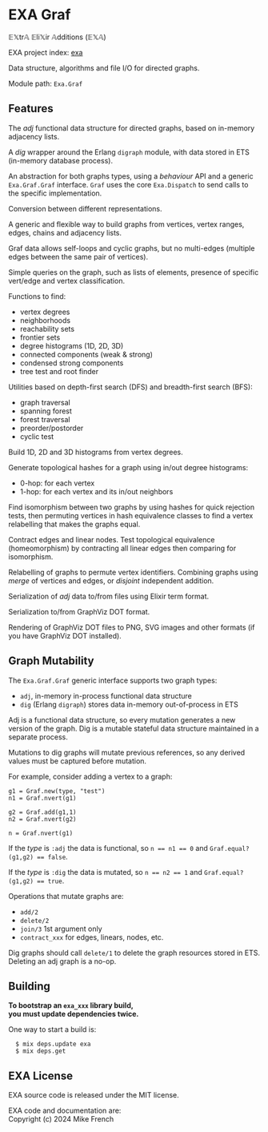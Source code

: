 # EXA Graf

𝔼𝕏tr𝔸 𝔼li𝕏ir 𝔸dditions (𝔼𝕏𝔸)

EXA project index: [exa](https://github.com/red-jade/exa)

Data structure, algorithms and file I/O for directed graphs.

Module path: `Exa.Graf`

## Features

The _adj_ functional data structure for directed graphs,
based on in-memory adjacency lists.

A _dig_ wrapper around the Erlang `digraph` module,
with data stored in ETS (in-memory database process).

An abstraction for both graphs types,
using a _behaviour_ API and a generic `Exa.Graf.Graf` interface.
`Graf` uses the core `Exa.Dispatch` to send calls
to the specific implementation.

Conversion between different representations.

A generic and flexible way to build graphs from
vertices, vertex ranges, edges, chains and adjacency lists.

Graf data allows self-loops and cyclic graphs, but no multi-edges 
(multiple edges between the same pair of vertices).

Simple queries on the graph, such as 
lists of elements, presence of specific vert/edge
and vertex classification.

Functions to find:
- vertex degrees
- neighborhoods
- reachability sets
- frontier sets
- degree histograms (1D, 2D, 3D)
- connected components (weak & strong)
- condensed strong components
- tree test and root finder

Utilities based on depth-first search (DFS)
and breadth-first search (BFS):
- graph traversal
- spanning forest 
- forest traversal
- preorder/postorder
- cyclic test

Build 1D, 2D and 3D histograms from vertex degrees.

Generate topological hashes for a graph using
in/out degree histograms:
- 0-hop: for each vertex
- 1-hop: for each vertex and its in/out neighbors

Find isomorphism between two graphs by using hashes for quick rejection tests,
then permuting vertices in hash equivalence classes 
to find a vertex relabelling that makes the graphs equal.

Contract edges and linear nodes.
Test topological equivalence (homeomorphism) 
by contracting all linear edges
then comparing for isomorphism.

Relabelling of graphs to permute vertex identifiers.
Combining graphs using _merge_ of vertices and edges,
or _disjoint_ independent addition.

Serialization of _adj_ data to/from files 
using Elixir term format.

Serialization to/from GraphViz DOT format.

Rendering of GraphViz DOT files 
to PNG, SVG images and other formats
(if you have GraphViz DOT installed).

## Graph Mutability

The `Exa.Graf.Graf` generic interface supports two graph types:
- `adj`, in-memory in-process functional data structure
- `dig` (Erlang `digraph`) stores data in-memory out-of-process in ETS

Adj is a functional data structure, so every mutation generates
a new version of the graph. Dig is a mutable stateful data structure
maintained in a separate process. 

Mutations to dig graphs will mutate previous references,
so any derived values must be captured before mutation.

For example, consider adding a vertex to a graph:

```
g1 = Graf.new(type, "test")
n1 = Graf.nvert(g1)

g2 = Graf.add(g1,1)
n2 = Graf.nvert(g2)

n = Graf.nvert(g1)
```

If the _type_ is `:adj` the data is functional,
so `n == n1 == 0` and `Graf.equal?(g1,g2) == false`.

If the _type_ is `:dig` the data is mutated, 
so `n == n2 == 1` and `Graf.equal?(g1,g2) == true`.

Operations that mutate graphs are:
  - `add/2`
  - `delete/2`
  - `join/3` 1st argument only
  - `contract_xxx` for edges, linears, nodes, etc.
  
Dig graphs should call `delete/1` to delete the graph resources
stored in ETS. Deleting an adj graph is a no-op.

## Building

**To bootstrap an `exa_xxx` library build,**<br>
**you must update dependencies twice.**

One way to start a build is:
```
  $ mix deps.update exa
  $ mix deps.get
```

## EXA License

EXA source code is released under the MIT license.

EXA code and documentation are:<br>
Copyright (c) 2024 Mike French
